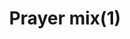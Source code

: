 ---
layout: item
title: Prayer mix(1)
item-id: 11467
datatable: true
id: 11467
name: "Prayer mix(1)"
members: true
lowalch: 30
highalch: 45
examine: "One dose of fishy Prayer potion."
monsters:
  - id: 5566
    name: "Ferocious barbarian spirit"
    members: true
    combat_level: 166
    wiki_url: "https://oldschool.runescape.wiki/w/Ferocious_barbarian_spirit"
    drops:
      - quantity: "1"
        rarity: 0.125
        drop_requirements: null
---